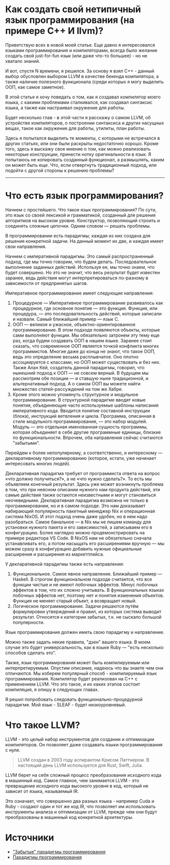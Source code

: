 # Как создать свой нетипичный язык программирования (на примере C++ И llvm)?
Приветствую всех в новой моей статье. Еще давно я интересовался языками программирования и компиляторами, всегда было желание создать свой just-for-fun язык (или даже что-то большее) - но не хватало знаний.

И вот, спустя N времени, я решился. За основу я взял C++ - данный выбор обусловлен выбором LLVM в качестве бекенда компилятора, а также наличие полезного функционала (среди которых я могу выделить ООП, как самое заметное).

В этой статье я хочу поведать о том, как я создавал компилятор моего языка, с какими проблемами сталкивался, как создавал синтаксис языка, а также как настраивал окружение для работы.

Будет несколько глав - в этой части я расскажу о самом LLVM, об устройстве компиляторов, о построении синтаксиса и других насущных вещах, такое как окружение для работы, утилиты, план работы.

Здесь я попытался выделить те моменты, с которыми не встречался в других статьях, или они были раскрыты недостаточно хорошо. Кроме того, здесь я выскажу свое мнение о том, как можно реализовать некоторые конструкции, принести нотку оригинальности в язык. Я попытаюсь не копировать созданный функционал, а размышлять, каким он может быть еще. Что, если отвергнуть традиционный подход, или подойти с другой стороны к решению проблемы?

---

# Что есть язык программирования?
Начнем с простейшего. Что такое язык программирования? По сути, это язык со своей лексикой и грамматикой, созданный для решения алгоритмов на высоком уровне. Конструктор, позволяющий строить и соединять сложные цепочки. Одним словом — решать проблемы.

В программировании есть парадигмы; каждая из них создана для решения конкретной задачи. На данный момент их две, и каждая имеет свои направления.

Начнем с императивной парадигмы. Это самый распространенный подход, где мы точно говорим, что будем делать. Последовательное выполнение заданных действий. Используя ее, мы точно знаем, что будет совершено. Но это не значит, что весь результат будет известен заранее, ведь действия могут интерпретироваться по-разному в зависимости от предпринятых шагов.

Императивное программирование имеет следующие направления:

1. Процедурное — Императивное программирование развивалось как процедурное, где основное понятие — это функция. Функция, или процедура, — это последовательность действий, которые записали и назвали. Самый ближайший пример — язык C.
2. ООП — великое и ужасное, объектно-ориентированное программирование. В этом подходе появляются объекты, которые сами выполняют функции. Мы обязательно затронем эту тему еще раз, когда будем создавать ООП в нашем языке. Заранее стоит сказать, что современное ООП является точкой конфликта многих программистов. Многие даже до конца не знают, что такое ООП, ведь это определение весьма расплывчатое. Оно плотно ассоциируется с классами, но ООП может существовать и без них. Также Алан Кей, создатель данной парадигмы, говорил, что нынешний подход к ООП — не совсем верный. В будущем мы рассмотрим обе позиции — и ставшую ныне традиционной, и альтернативный подход. А о самом ООП вы можете найти множество статей-рассуждений на том же Хабре.
3. Кроме этого можно упомянуть структурное и модульное программирование. В структурной парадигме вводят новые понятия, объединяющие часто используемые шаблоны написания императивного кода. Вводится понятие составной инструкции (блока), инструкций ветвления и цикла. Программа, описанная в стиле модульного программирования, — это набор модулей. Модуль — это отдельная именованная сущность программы, которая объединяет в себе другие программные единицы, близкие по функциональности. Впрочем, оба направления сейчас считаются "забытыми".

Перейдем к более непопулярному, а соответственно, и интересному — декларативному программированию (которое, кстати, уже начинает интересовать многих людей).

Декларативная парадигма требует от программиста ответа на вопрос «что должно получиться?», а не «что нужно сделать?». То есть мы объявляем конечный результат. Здесь уже может возникнуть проблема в том, что при неясном описании нужного нам продукта действий, эти самые действия также остаются неизвестными и могут становиться неочевидными. Декларативная парадигма возможна не только в программировании, но и в самом подходе. Это нам доказывает набирающий популярность пакетный менеджер Nix и операционная система NixOS. И этот подход очень даже удобен, но в нем надо разобраться. Самое банальное — в Nix мы не пишем команду для установки нужного пакета и его зависимостей, а записываем его в конфигурацию. Более наглядно можно продемонстрировать на примере редактора VS Code. В NixOS нам не обязательно сначала устанавливать его, а потом насыщать его расширениями вручную — мы можем сразу в конфигурацию добавить нужные официальные расширения и расширения из маркетплейса.

У декларативной парадигмы также есть направления:

1. Функциональное. Самое явное направление. Ближайший пример — Haskell. В строгом функциональном подходе считается, что все функции чистые и не имеют побочных эффектов. Минус побочных эффектов в том, что их сложно учитывать. В функциональных языках побочных эффектов нет, поэтому нет и понятия изменения объектов. Функция не меняет старый объект, а возвращает новый.
2. Логическое программирование. Задачи решаются путём формулировки утверждений и правил, из которых система выводит результат. Относится к категории забытых, т.к. не сыскало большой популярности.

Язык программирования должен иметь свою парадигму и направление.

Можно также задать некие правила, "дзен" вашего языка. В моем случае это будет универсальность, как в языке Ruby — "есть несколько способов сделать это".

Также, язык программирования может быть компилируемым или интерпретируемым. Опустим описание, надеюсь что вы знаете чем они отличаются. Мы изберем популярный способ - компилируемый язык программирования. Компилятор будет реализован на C++ с применением LLVM. Что это такое, и их каких этапов состоит компиляция, я опишу в следующих главах.

Я решил попробовать следовать функционально-процедурной парадигме. Мой язык - SLEAF - будет низкоуровневый.

# Что такое LLVM?
LLVM - это целый набор инструментов для создании и оптимизации компиляторов. Он позволяет даже создавать языки программирования с нуля.

 > LLVM создан в 2003 году аспирантом Крисом Латтнером. В настоящий день LLVM используется для Rust, Swift, Julia.

LLVM берет на себя сложный процесс преобразования исходного кода в машинный код. Самое главное, чем занимается LLVM - это превращение исходного кода высокого уровня в код, который не зависит от языка, называемый IR.

Это означает, что совершенно два разных языка - например Cuda и Ruby - создают один и тот же код IR, что позволяет им использовать инструменты анализа и оптимизации от LLVM, прежде чем они будут преобразованы в машинный код конкретной архитектуры.

# Источники

 + ["Забытые" парадигмы программирования](https://habr.com/ru/articles/223253/)
 + [Парадигмы программирования](https://practicum.yandex.ru/blog/paradigmy-programmirovaniya/)
